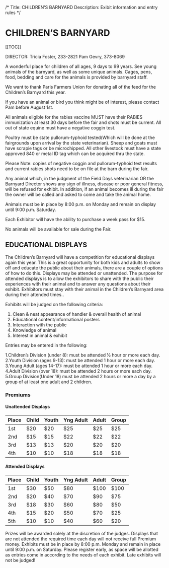 /*
Title: CHILDREN’S BARNYARD
Description: Exibit information and entry rules
*/


# CHILDREN’S BARNYARD

[[TOC]]

DIRECTOR: Tricia Foster, 233-2821
Pam Gevry, 373-8069


A wonderful place for children of all ages, 9 days to 99 years. See young animals of the
barnyard, as well as some unique animals. Cages, pens, food, bedding and care for the animals
is provided by barnyard staff.


We want to thank Paris Farmers Union for donating all of the feed for the Children’s Barnyard
this year.

If you have an animal or bird you think might be of interest, please contact Pam before
August 1st.

All animals eligible for the rabies vaccine MUST have their RABIES immunization at least 30 days
before the fair and shots must be current. All out of state equine must have a
negative coggin test. 

Poultry must be state pullorum-typhoid tested(Which will be done at the
fairgrounds upon arrival by the state veterinarian). Sheep and goats must have scrapie tags or
be microchipped.  All other livestock must have a state approved 840 or metal ID tag which can
be acquired thru the state.  

Please Note: copies of negative coggin and pullorum-typhoid test results and current rabies
shots need to be on file at the barn during the fair.

Any animal which, in the judgment of the Field Days veterinarian OR the Barnyard Director
shows any sign of illness, disease or poor general fitness, will be refused for exhibit. In addition,
if an animal becomes ill during the fair the owner will be called and asked to come and take
the animal home.

Animals must be in place by 8:00 p.m. on Monday and remain on display until 9:00 p.m. Saturday.

Each Exhibitor will have the ability to purchase a week pass for $15.

No animals will be available for sale during the Fair.

## EDUCATIONAL DISPLAYS

The Children’s Barnyard will have a competition for educational displays again this year.
This is a great opportunity for both kids and adults to show off and educate the public about
their animals, there are a couple of options of how to do this. Displays may be attended or
unattended. The purpose for attended displays is to allow the exhibitors to share with the public
their experiences with their animal and to answer any questions about their exhibit. Exhibitors
must stay with their animal in the Children’s Barnyard area during their attended times..

Exhibits will be judged on the following criteria:

1. Clean & neat appearance of handler & overall health of animal
2. Educational content/informational posters
3. Interaction with the public
4. Knowledge of animal
5. Interest in animal & exhibit

Entries may be entered in the following:

1.Children’s Division (under 8): must be attended ½ hour or more each day.
2.Youth Division (ages 9-13): must be attended 1 hour or more each day.
3.Young Adult (ages 14-17): must be attended 1 hour or more each day.
4.Adult Division (over 18): must be attended 2 hours or more each day.
5.Group Division(Under 18) must be attended 2 hours or more a day by a group of at least
one adult and 2 children.


### Premiums

#### Unattended Displays

| Place | Child | Youth | Yng Adult | Adult | Group |
| ----- | ----- | ----- | --------- | ----- | ----- |
| 1st   | $20   | $20   | $25       | $25   | $25 |
| 2nd   | $15   | $15   | $22       | $22   | $22 |
| 3rd   | $13   | $13   | $20       | $20   | $20 |
| 4th   | $10   | $10   | $18       | $18   | $18 |

#### Attended Displays

| Place | Child | Youth | Yng Adult | Adult | Group |
| ----- | ----- | ----- | --------- | ----- | ----- |
| 1st   | $30   | $50   | $80       | $100   | $100 |
| 2nd   | $20   | $40   | $70       | $90   | $75 |
| 3rd   | $18   | $30   | $60       | $80   | $50 |
| 4th   | $15   | $20   | $50       | $70   | $25 |
| 5th   | $10   | $10   | $40       | $60   | $20 |

Prizes will be awarded solely at the discretion of the judges. Displays that are not attended
the required time each day will not receive full Premium money. Exhibits must be in place by
8:00 p.m. Monday and remain in place until 9:00 p.m. on Saturday. Please register early, as
space will be allotted as entries come in according to the needs of each exhibit. Late exhibits
will not be judged!
